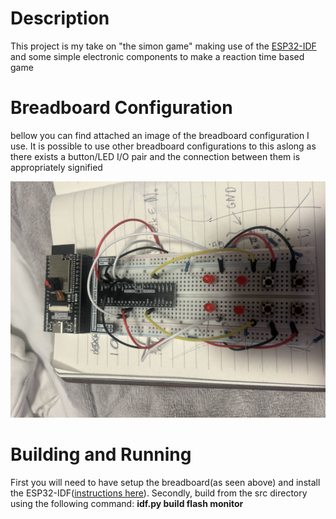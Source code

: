 # Description

This project is my take on "the simon game" making use of the [ ESP32-IDF ](https://docs.espressif.com/projects/esp-idf/en/stable/esp32/get-started/index.html) and some simple electronic components to make a reaction time based game

# Breadboard Configuration

bellow you can find attached an image of the breadboard configuration I use. It is possible to use other breadboard configurations to this aslong as there exists a button/LED I/O pair
and the connection between them is appropriately signified

![Breadboard configuration using pulldown resistors and GPIO input as a switch](images/breadboard.jpg)

# Building and Running

First you will need to have setup the breadboard(as seen above) and install the ESP32-IDF([instructions here](https://docs.espressif.com/projects/esp-idf/en/stable/esp32/get-started/index.html)).
Secondly, build from the src directory using the following command: **idf.py build flash monitor**
